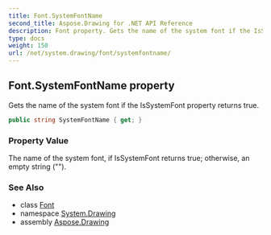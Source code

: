 ```yaml
---
title: Font.SystemFontName
second_title: Aspose.Drawing for .NET API Reference
description: Font property. Gets the name of the system font if the IsSystemFont property returns true
type: docs
weight: 150
url: /net/system.drawing/font/systemfontname/
---
```

## Font.SystemFontName property

Gets the name of the system font if the IsSystemFont property returns true.

```csharp
public string SystemFontName { get; }
```

### Property Value

The name of the system font, if IsSystemFont returns true; otherwise, an empty string ("").

### See Also

* class [Font](../)
* namespace [System.Drawing](../../font/)
* assembly [Aspose.Drawing](../../../)


